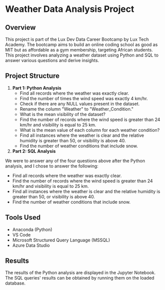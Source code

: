 # Weather Data Analysis Project

## Overview

This project is part of the Lux Dev Data Career Bootcamp by Lux Tech Academy. The bootcamp aims to build an online coding school as good as MIT but as affordable as a gym membership, targeting African students. This project involves analyzing a weather dataset using Python and SQL to answer various questions and derive insights.

## Project Structure

1. **Part 1: Python Analysis**
   - Find all records where the weather was exactly clear.
   - Find the number of times the wind speed was exactly 4 km/hr.
   - Check if there are any NULL values present in the dataset.
   - Rename the column "Weather" to "Weather_Condition."
   - What is the mean visibility of the dataset?
   - Find the number of records where the wind speed is greater than 24 km/hr and visibility is equal to 25 km.
   - What is the mean value of each column for each weather condition?
   - Find all instances where the weather is clear and the relative humidity is greater than 50, or visibility is above 40.
   - Find the number of weather conditions that include snow.
2.  **Part 2: SQL Analysis**

We were to answer any of the four questions above after the Python analysis, and I chose to answer the following:
- Find all records where the weather was exactly clear.
- Find the number of records where the wind speed is greater than 24 km/hr and visibility is equal to 25 km.
- Find all instances where the weather is clear and the relative humidity is greater than 50, or visibility is above 40.
- Find the number of weather conditions that include snow.

## Tools Used
- Anaconda (Python)
- VS Code
- Microsoft Structured Query Language (MSSQL)
- Azure Data Studio

## Results

The results of the Python analysis are displayed in the Jupyter Notebook. The SQL queries' results can be obtained by running them on the loaded database.
